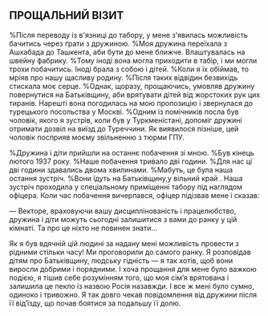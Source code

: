 ## ПРОЩАЛЬНИЙ ВІЗИТ

%Після переводу із в'язниці до табору, у мене з'явилась можливість бачитись через ґрати з дружиною.
%Моя дружина переїхала з Ашхабада до Ташкента, аби бути до мене ближче.
Влаштувалась на швейну фабрику.
%Тому іноді вона могла приходити в табір, і ми могли трохи побачитись.
Іноді брала з собою і дітей.
%Коли я їх обіймав, то мріяв про нашу щасливу родину.
%Після таких відвідин безвихідь стискала моє серце.
%Однак, щоразу, прощаючись, умовляв дружину повернутися на Батьківщину, аби врятувати дітей від жорстоких рук цих тиранів.
Нарешті вона погодилась на мою пропозицію і звернулася до турецького посольства у Москві.
%Одним із помічників посла був чоловік, якого я зустрів, коли був у Туркменістані, допоміг дружині отримати дозвіл на виїзд до Туреччини.
Як виявилося пізніше, цей чоловік посприяв моєму звільненню з тюрми ГПУ.

%Дружина і діти прийшли на останнє побачення зі мною.
%Був кінець лютого 1937 року.
%Наше побачення тривало дві години.
%Для нас ці дві години здавались двома хвилинами.
%Мабуть, це була наша остання зустріч.
%Вони їдуть на Батьківщину,у вільний край .
Наша зустріч проходила у спеціальному приміщенні табору під наглядом офіцера.
Коли час побачення вичерпався, офіцер підізвав мене і сказав:

— Векторе, враховуючи вашу дисциплінованість і працелюбство, дружина і діти можуть сьогодні залишитися з вами до ранку у цій кімнаті.
Та про це ніхто не повинен знати...

Як я був вдячній цій людині за надану мені можливість провести з рідними стільки часу!
Ми проговорили до самого ранку.
Я розповідав дітям про Батьківщину, людську гідність — я так хотів, щоб вони виросли добрими і порядними.
І хоча прощання для мене було важкою подією, я тішив себе розумінням того, що моя сім’я врятована і залишила це пекло із назвою Росія назавжди.
І все ж мені було сумно, одиноко і тривожно.
Я так довго чекав повідомлення від дружини після її від’їзду, що почав боятися за подальшу її долю.
